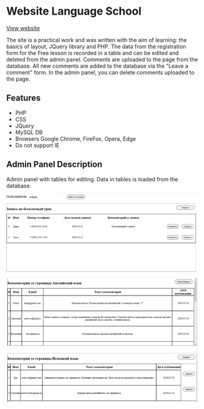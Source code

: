# Website Language School
[View website](http://lang-school.epizy.com/)

The site is a practical work and was written with the aim of learning: the basics of layout,  JQuery library and PHP.
The data from the registration form for the Free lesson is recorded in a table and can be edited and deleted from the admin panel.
Comments are uploaded to the page from the database. All new comments are added to the database via the "Leave a comment" form. In the admin panel, you can delete comments uploaded to the page.

## Features
- PHP
- CSS
- JQuery
- MySQL DB
- Browsers Google Chrome, FireFox, Opera, Edge
- Do not support IE

## Admin Panel Description
Admin panel with tables for editing. Data in tables is loaded from the database.

![website](adminPanel.jpg "website")
